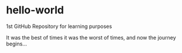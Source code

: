 # hello-world
1st GitHub Repository for learning purposes

It was the best of times it was the worst of times, and now the journey begins...
